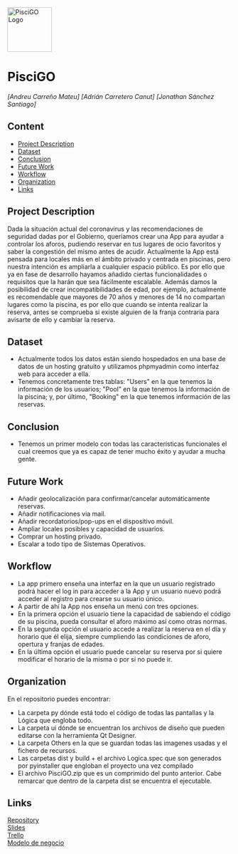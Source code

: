 <img src="https://imgur.com/A4MnswR" alt="PisciGO Logo" width="100"/>

# PisciGO
*[Andreu Carreño Mateu]*
*[Adrián Carretero Canut]*
*[Jonathan Sánchez Santiago]*


## Content
- [Project Description](#project-description)
- [Dataset](#dataset)
- [Conclusion](#conclusion)
- [Future Work](#future-work)
- [Workflow](#workflow)
- [Organization](#organization)
- [Links](#links)

## Project Description
Dada la situación actual del coronavirus y las recomendaciones de seguridad dadas por el Gobierno, queríamos crear una App para ayudar a controlar los aforos, pudiendo reservar en tus lugares de ocio favoritos y saber la congestión del mismo antes de acudir.
Actualmente la App está pensada para locales más en el ámbito privado y centrada en piscinas, pero nuestra intención es ampliarla a cualquier espacio público. Es por ello que ya en fase de desarrollo hayamos añadido ciertas funcionalidades o requisitos que la harán que sea fácilmente escalable.
Además damos la posibilidad de crear incompatibilidades de edad, por ejemplo, actualmente es recomendable que mayores de 70 años y menores de 14 no compartan lugares como la piscina, es por ello que cuando se intenta realizar la reserva, antes se comprueba si existe alguien de la franja contraria para avisarte de ello y cambiar la reserva.

## Dataset
- Actualmente todos los datos están siendo hospedados en una base de datos de un hosting gratuito y utilizamos phpmyadmin como interfaz web para acceder a ella.
- Tenemos concretamente tres tablas: "Users" en la que tenemos la información de los usuarios; "Pool" en la que tenemos la información de la piscina; y, por último, "Booking" en la que tenemos información de las reservas.

## Conclusion
 - Tenemos un primer modelo con todas las características funcionales el cual creemos que ya es capaz de tener mucho éxito y ayudar a mucha gente.

## Future Work
- Añadir geolocalización para confirmar/cancelar automáticamente reservas.
- Añadir notificaciones via mail.
- Añadir recordatorios/pop-ups en el dispositivo móvil.
- Ampliar locales posibles y capacidad de usuarios.
- Comprar un hosting privado.
- Escalar a todo tipo de Sistemas Operativos.

## Workflow
- La app primero enseña una interfaz en la que un usuario registrado podrá hacer el log in para acceder a la App y un usuario nuevo podrá acceder al registro para crearse su usuario único.
- A partir de ahí la App nos enseña un menú con tres opciones.
- En la primera opción el usuario tiene la capacidad de sabiendo el código de su piscina, pueda consultar el aforo máximo así como otras normas.
- En la segunda opción el usuario accede a realizar la reserva en el día y horario que él elija, siempre cumpliendo las condiciones de aforo, opertura y franjas de edades.
- En la última opción el usuario puede cancelar su reserva por si quiere modificar el horario de la misma o por si no puede ir.

## Organization
En el repositorio puedes encontrar:
- La carpeta py dónde está todo el código de todas las pantallas y la Lógica que engloba todo.
- La carpeta ui dónde se encuentran los archivos de diseño que pueden editarse con la herramienta Qt Designer.
- La carpeta Others en la que se guardan todas las imagenes usadas y el fichero de recursos.
- Las carpetas dist y build + el archivo Logica.spec que son generados por pyinstaller que engloban el proyecto una vez compilado
- El archivo PisciGO.zip que es un comprimido del punto anterior. Cabe remarcar que dentro de la carpeta dist se encuentra el ejecutable.

## Links

[Repository](https://github.com/comprometidosporelfuturo/equipo4)  
[Slides](https://docs.google.com/presentation/d/1SYobI8pTTekKPECIG84-9INWj7PrG2xXutOTHXiTiII/edit#slide=id.g8079223f8a_0_37228)  
[Trello](https://trello.com/b/FWFdPJ0H/hackathon-equipo-4-piscigo)  
[Modelo de negocio](https://docs.google.com/presentation/d/11uKw0O6_9FgidDC-1gPnMxbcq1KGC5IOKI82Grn2Xt0/edit?ts=5f007ed4)